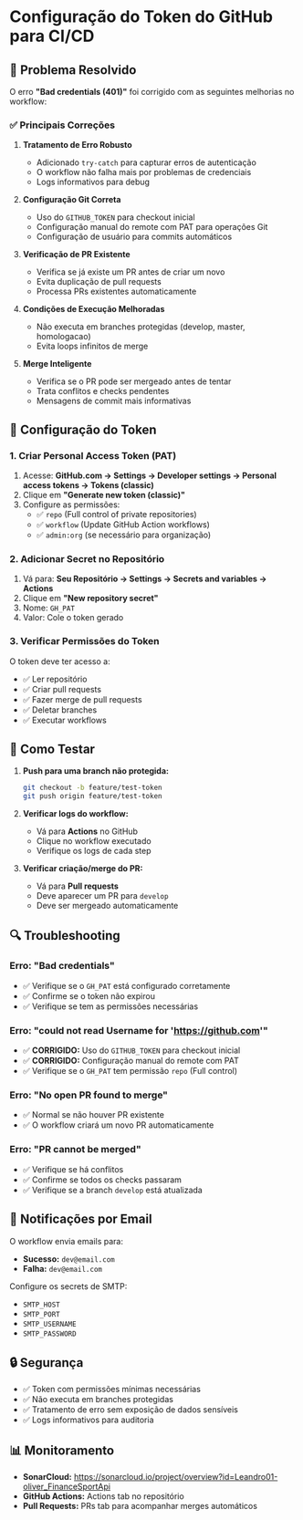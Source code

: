 # Configuração do Token do GitHub para CI/CD

## 🔧 Problema Resolvido

O erro **"Bad credentials (401)"** foi corrigido com as seguintes melhorias no workflow:

### ✅ Principais Correções

1. **Tratamento de Erro Robusto**
   - Adicionado `try-catch` para capturar erros de autenticação
   - O workflow não falha mais por problemas de credenciais
   - Logs informativos para debug

2. **Configuração Git Correta**
   - Uso do `GITHUB_TOKEN` para checkout inicial
   - Configuração manual do remote com PAT para operações Git
   - Configuração de usuário para commits automáticos

3. **Verificação de PR Existente**
   - Verifica se já existe um PR antes de criar um novo
   - Evita duplicação de pull requests
   - Processa PRs existentes automaticamente

4. **Condições de Execução Melhoradas**
   - Não executa em branches protegidas (develop, master, homologacao)
   - Evita loops infinitos de merge

5. **Merge Inteligente**
   - Verifica se o PR pode ser mergeado antes de tentar
   - Trata conflitos e checks pendentes
   - Mensagens de commit mais informativas

## 🔑 Configuração do Token

### 1. Criar Personal Access Token (PAT)

1. Acesse: **GitHub.com → Settings → Developer settings → Personal access tokens → Tokens (classic)**
2. Clique em **"Generate new token (classic)"**
3. Configure as permissões:
   - ✅ `repo` (Full control of private repositories)
   - ✅ `workflow` (Update GitHub Action workflows)
   - ✅ `admin:org` (se necessário para organização)

### 2. Adicionar Secret no Repositório

1. Vá para: **Seu Repositório → Settings → Secrets and variables → Actions**
2. Clique em **"New repository secret"**
3. Nome: `GH_PAT`
4. Valor: Cole o token gerado

### 3. Verificar Permissões do Token

O token deve ter acesso a:
- ✅ Ler repositório
- ✅ Criar pull requests
- ✅ Fazer merge de pull requests
- ✅ Deletar branches
- ✅ Executar workflows

## 🚀 Como Testar

1. **Push para uma branch não protegida:**
   ```bash
   git checkout -b feature/test-token
   git push origin feature/test-token
   ```

2. **Verificar logs do workflow:**
   - Vá para **Actions** no GitHub
   - Clique no workflow executado
   - Verifique os logs de cada step

3. **Verificar criação/merge do PR:**
   - Vá para **Pull requests**
   - Deve aparecer um PR para `develop`
   - Deve ser mergeado automaticamente

## 🔍 Troubleshooting

### Erro: "Bad credentials"
- ✅ Verifique se o `GH_PAT` está configurado corretamente
- ✅ Confirme se o token não expirou
- ✅ Verifique se tem as permissões necessárias

### Erro: "could not read Username for 'https://github.com'"
- ✅ **CORRIGIDO:** Uso do `GITHUB_TOKEN` para checkout inicial
- ✅ **CORRIGIDO:** Configuração manual do remote com PAT
- ✅ Verifique se o `GH_PAT` tem permissão `repo` (Full control)

### Erro: "No open PR found to merge"
- ✅ Normal se não houver PR existente
- ✅ O workflow criará um novo PR automaticamente

### Erro: "PR cannot be merged"
- ✅ Verifique se há conflitos
- ✅ Confirme se todos os checks passaram
- ✅ Verifique se a branch `develop` está atualizada

## 📧 Notificações por Email

O workflow envia emails para:
- **Sucesso:** `dev@email.com`
- **Falha:** `dev@email.com`

Configure os secrets de SMTP:
- `SMTP_HOST`
- `SMTP_PORT`
- `SMTP_USERNAME`
- `SMTP_PASSWORD`

## 🔒 Segurança

- ✅ Token com permissões mínimas necessárias
- ✅ Não executa em branches protegidas
- ✅ Tratamento de erro sem exposição de dados sensíveis
- ✅ Logs informativos para auditoria

## 📊 Monitoramento

- **SonarCloud:** https://sonarcloud.io/project/overview?id=Leandro01-oliver_FinanceSportApi
- **GitHub Actions:** Actions tab no repositório
- **Pull Requests:** PRs tab para acompanhar merges automáticos 